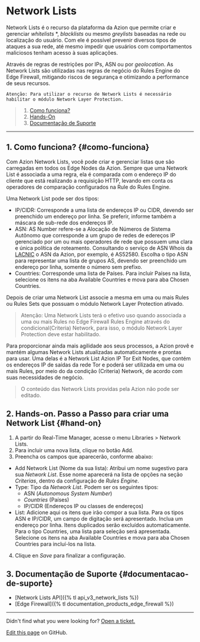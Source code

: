 # Network **Lists**

Network Lists é o recurso da plataforma da Azion que permite criar e gerenciar *whitelists* *, *blacklists* ou mesmo *greylists* baseadas na rede ou localização do usuário. Com ele é possível prevenir diversos tipos de ataques a sua rede, até mesmo impedir que usuários com comportamentos maliciosos tenham acesso à suas aplicações.

Através de regras de restrições por IPs, ASN ou por *geolocation*. As Network Lists são utilizadas nas regras de negócio do Rules Engine do Edge Firewall, mitigando riscos de segurança e otimizando a performance de seus recursos.

~~~
Atenção: Para utilizar o recurso de Network Lists é necessário habilitar o módulo Network Layer Protection.
~~~

> 1. [Como funciona?](#como-funciona)
> 2. [Hands-On](#hands-on)
> 3. [Documentação de Suporte](#documentacao-de-suporte)

---

## 1. Como funciona? {#como-funciona}

Com Azion Network Lists, você pode criar e gerenciar listas que são carregadas em todos os Edge Nodes da Azion. Sempre que uma Network List é associada a uma regra, ela é comparada com o endereço IP do cliente que está realizando a requisição HTTP, levando em conta os operadores de comparação configurados na Rule do Rules Engine.

Uma Network List pode ser dos tipos:

* IP/CIDR: Corresponde a uma lista de endereços IP ou CIDR, devendo ser preenchido um endereço por linha. Se preferir, informe também a máscara de sub-rede dos endereços IP.
* ASN: AS Number refere-se a Alocação de Números de Sistema Autônomo que corresponde a um grupo de redes de edereços IP gerenciado por um ou mais operadores de rede que possuem uma clara e única política de roteamento. Consultando o serviço de ASN Whois da [LACNIC](http://lacnic.net/cgi-bin/lacnic/whois?lg=EN) o ASN da Azion, por exemplo, é AS52580. Escolha o tipo ASN para representar uma lista de grupos AS, devendo ser preenchido um endereço por linha, somente o número sem prefixo.
* Countries: Corresponde uma lista de Países. Para incluir Países na lista, selecione os itens na aba Available Countries e mova para aba Chosen Countries.

Depois de criar uma Network List associe a mesma em uma ou mais Rules ou Rules Sets que possuam o módulo Network Layer Protection ativado.

> Atenção: Uma Network Lists terá o efetivo uso quando associada a uma ou mais Rules no Edge Firewall Rules Engine através do condicional(Criteria) Network, para isso, o módulo Network Layer Protection deve estar habilitado.

Para proporcionar ainda mais agilidade aos seus processos, a Azion provê e mantém algumas Network Lists atualizadas automaticamente e prontas para usar. Uma delas é a Network List Azion IP Tor Exit Nodes, que contém os endereços IP de saídas da rede Tor e poderá ser utilizada em uma ou mais Rules, por meio do da condição (Criteria) Network, de acordo com suas necessidades de negócio.

> O conteúdo das Network Lists providas pela Azion não pode ser editado.

## 2. Hands-on. Passo a Passo para criar uma Network List {#hand-on}

1. A partir do Real-Time Manager, acesse o menu Libraries > Network Lists.
2. Para incluir uma nova lista, clique no botão Add.
3. Preencha os campos que aparecerão, conforme abaixo:
  - Add Network List (Nome da sua lista): Atribui um nome sugestivo para sua *Network List*. Esse nome aparecerá na lista de opções na seção *Criterias*, dentro da configuração de *Rules Engine*.
  - Type: Tipo da *Network List*. Podem ser os seguintes tipos:
    - ASN (*Autonomous System Number*)
    - *Countries* (Países)
    - IP/CIDR (Endereços IP ou classes de endereços)
  - List: Adicione aqui os itens que irão compor a sua lista. Para os tipos ASN e IP/CIDR, um campo de digitação será apresentado. Inclua um endereço por linha. Itens duplicados serão excluídos automaticamente. Para o tipo Countries, uma lista para seleção será apresentada. Selecione os itens na aba Available Countries e mova para aba Chosen Countries para incluí-los na lista.
4. Clique en *Save* para finalizar a configuração.

## 3. Documentação de Suporte {#documentacao-de-suporte}

* [Network Lists API]({% tl api_v3_network_lists %})
* [Edge Firewall]({% tl documentation_products_edge_firewall %})

---

Didn't find what you were looking for? [Open a ticket.](https://tickets.azion.com/)

[Edit this page](https://github.com/aziontech/docs_en/edit/master/edge-caching/netwrok-lists/index.md) on GitHub.